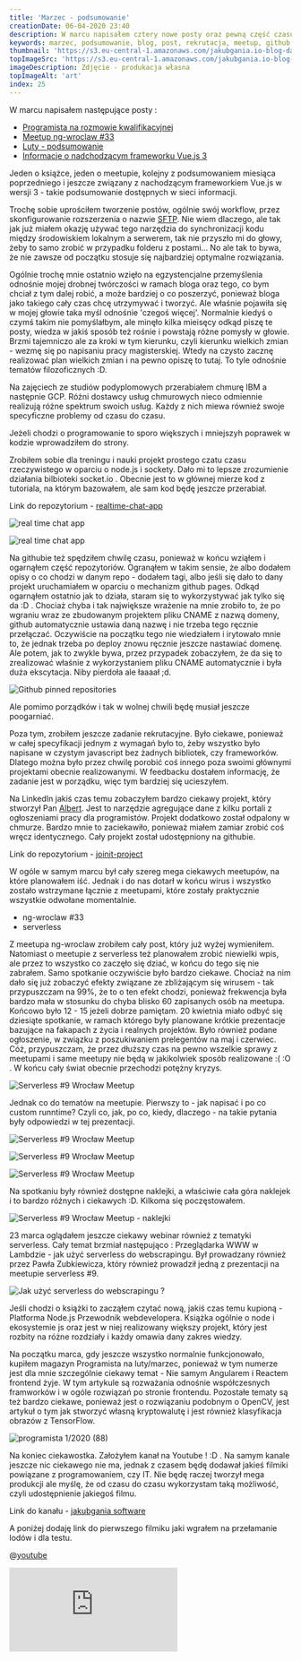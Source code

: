 ```yaml
---
title: 'Marzec - podsumowanie'
creationDate: 06-04-2020 23:40
description: W marcu napisałem cztery nowe posty oraz pewną część czasu siedziałem nad projektami. Ogarnąłem trochę Githuba oraz zacząłem czytać nową książkę.
keywords: marzec, podsumowanie, blog, post, rekrutacja, meetup, github
thumbnail: 'https://s3.eu-central-1.amazonaws.com/jakubgania.io-blog-data/06-04-2020-marzec-podsumowanie/thumbnail.jpg'
topImageSrc: 'https://s3.eu-central-1.amazonaws.com/jakubgania.io-blog-data/06-04-2020-marzec-podsumowanie/top-image.jpg'
imageDescription: Zdjęcie - produkacja własna
topImageAlt: 'art'
index: 25
---
```


W marcu napisałem następujące posty :

- [Programista na rozmowie kwalifikacyjnej](/post/03-03-2020-programista-na-rozmowie-kwalifikacyjnej)
- [Meetup ng-wroclaw #33](/post/11-03-2020-meetup-ng-wroclaw-33)
- [Luty - podsumowanie](/post/27-03-2020-luty-podsumowanie)
- [Informacje o nadchodzącym frameworku Vue.js 3](/post/29-03-2020-informacje-o-nadchodzacym-frameworku-vuejs-3)

Jeden o książce, jeden o meetupie, kolejny z podsumowaniem miesiąca poprzedniego i jeszcze związany z 
nachodzącym frameworkiem Vue.js w wersji 3 - takie podsumowanie dostępnych w sieci informacji.

Trochę sobie uprościłem tworzenie postów, ogólnie swój workflow, przez skonfigurowanie rozszerzenia o
nazwie [SFTP](https://marketplace.visualstudio.com/items?itemName=liximomo.sftp). Nie wiem dlaczego, ale
tak jak już miałem okazję używać tego narzędzia do synchronizacji kodu między środowiskiem lokalnym
a serwerem, tak nie przyszło mi do głowy, żeby to samo zrobić w przypadku folderu z postami... No ale
tak to bywa, że nie zawsze od początku stosuje się najbardziej optymalne rozwiązania.

Ogólnie trochę mnie ostatnio wzięło na egzystencjalne przemyślenia odnośnie mojej drobnej twórczości w
ramach bloga oraz tego, co bym chciał z tym dalej robić, a może bardziej o co poszerzyć, ponieważ bloga jako
takiego cały czas chcę utrzymywać i tworzyć. Ale właśnie pojawiła się w mojej głowie taka myśl odnośnie
'czegoś więcej'. Normalnie kiedyś o czymś takim nie pomyślałbym, ale minęło kilka mieisęcy odkąd
piszę te posty, wiedza w jakiś sposób też rośnie i powstają różne pomysły w głowie. Brzmi tajemniczo ale
za kroki w tym kierunku, czyli kierunku wielkich zmian - wezmę się po napisaniu pracy magisterskiej.
Wtedy na czysto zacznę realizować plan wielkich zmian i na pewno opiszę to tutaj. To tyle odnośnie
tematów filozoficznych :D.

Na zajęciech ze studiów podyplomowych przerabiałem chmurę IBM a następnie GCP. Różni dostawcy usług
chmurowych nieco odmiennie realizują różne spektrum swoich usług. Każdy z nich miewa również swoje
specyficzne problemy od czasu do czasu.

Jeżeli chodzi o programowanie to sporo większych i mniejszyh poprawek w kodzie wprowadziłem do strony.

Zrobiłem sobie dla treningu i nauki projekt prostego czatu czasu rzeczywistego w oparciu o node.js
i sockety. Dało mi to lepsze zrozumienie działania bilbioteki socket.io . Obecnie jest to w głównej
mierze kod z tutoriala, na którym bazowałem, ale sam kod będę jeszcze przerabiał.

Link do repozytorium - [realtime-chat-app](https://github.com/jakubgania/realtime-chat-app)

![real time chat app](https://s3.eu-central-1.amazonaws.com/jakubgania.io-blog-data/06-04-2020-marzec-podsumowanie/real-time-chat-1.PNG)

![real time chat app](https://s3.eu-central-1.amazonaws.com/jakubgania.io-blog-data/06-04-2020-marzec-podsumowanie/real-time-chat-2.PNG)

Na githubie też spędziłem chwilę czasu, ponieważ w końcu wziąłem i ogarnąłem część repozytoriów.
Ogranąłem w takim sensie, że albo dodałem opisy o co chodzi w danym repo - dodałem tagi, albo jeśli
się dało to dany projekt uruchamiałem w oparciu o mechanizm github pages. Odkąd ogarnąłem ostatnio
jak to działa, staram się to wykorzystywać jak tylko się da :D . Chociaż chyba i tak największe wrażenie
na mnie zrobiło to, że po wgraniu wraz ze zbudowanym projektem pliku CNAME z nazwą domeny, github automatycznie
ustawia daną nazwę i nie trzeba tego ręcznie przełączać. Oczywiście na początku tego nie wiedziałem i
irytowało mnie to, że jednak trzeba po deploy znowu ręcznie jeszcze nastawiać domenę. Ale potem, jak
to zwykle bywa, przez przypadek zobaczyłem, że da się to zrealizować właśnie z wykorzystaniem pliku CNAME
automatycznie i była duża ekscytacja. Niby pierdoła ale łaaaał ;d.

![Github pinned repositories](https://s3.eu-central-1.amazonaws.com/jakubgania.io-blog-data/06-04-2020-marzec-podsumowanie/github-pinned.PNG)

Ale pomimo porządków i tak w wolnej chwili będę musiał jeszcze poogarniać.

Poza tym, zrobiłem jeszcze zadanie rekrutacyjne. Było ciekawe, ponieważ w całej specyfikacji jednym z
wymagań było to, żeby wszystko było napisane w czystym javascript bez żadnych bibliotek, czy frameworków.
Dlatego można było przez chwilę porobić coś innego poza swoimi głównymi projektami obecnie realizowanymi.
W feedbacku dostałem informację, że zadanie jest w porządku, więc tym bardziej się ucieszyłem.

Na LinkedIn jakiś czas temu zobaczyłem bardzo ciekawy projekt, który stworzył Pan [Albert](https://www.linkedin.com/in/albertpalka/).
Jest to narzędzie agregujące dane z kilku portali z ogłoszeniami pracy dla programistów. Projekt
dodatkowo został odpalony w chmurze. Bardzo mnie to zaciekawiło, ponieważ miałem zamiar zrobić coś
wręcz identycznego. Cały projekt został udostępniony na githubie.

Link do repozytorium - [joinit-project](https://github.com/albertpalka/joinit-project)
  
W ogóle w samym marcu był cały szereg mega ciekawych meetupów, na które planowałem iść. Jednak i do nas
dotarł w końcu wirus i wszystko zostało wstrzymane łącznie z meetupami, które zostały
praktycznie wszystkie odwołane momentalnie.

- ng-wroclaw #33
- serverless

Z meetupa ng-wroclaw zrobiłem cały post, który już wyżej wymieniłem. Natomiast o meetupie z serverless
też planowałem zrobić niewielki wpis, ale przez to wszystko co zaczęło się dziać, w końcu do tego się
nie zabrałem. Samo spotkanie oczywiście było bardzo ciekawe. Chociaż na nim dało się już zobaczyć
efekty związane ze zbliżającym się wirusem - tak przypuszczam na 99%, że to o ten efekt chodzi, ponieważ
frekwencja była bardzo mała w stosunku do chyba blisko 60 zapisanych osób na meetupa. Końcowo było 12 - 15
jeżeli dobrze pamiętam. 20 kwietnia miało odbyć się dziesiąte spotkanie, w ramach którego były planowane
krótkie prezentacje bazujące na fakapach z życia i realnych projektów. Było również podane ogłoszenie,
w związku z poszukiwaniem prelegentów na maj i czerwiec. Cóż, przypuszczam, że przez dłuższy czas na pewno
wszelkie sprawy z meetupami i same meetupy nie będą w jakikolwiek sposób realizowane :( :O . W końcu
cały świat obecnie przechodzi potężny kryzys.

![Serverless #9 Wrocław Meetup](https://s3.eu-central-1.amazonaws.com/jakubgania.io-blog-data/06-04-2020-marzec-podsumowanie/serverless-1.jpg)

Jednak co do tematów na meetupie. Pierwszy to - jak napisać i po co custom runntime? Czyli co, jak, po co,
kiedy, dlaczego - na takie pytania były odpowiedzi w tej prezentacji.

![Serverless #9 Wrocław Meetup](https://s3.eu-central-1.amazonaws.com/jakubgania.io-blog-data/06-04-2020-marzec-podsumowanie/serverless-2.jpg)

![Serverless #9 Wrocław Meetup](https://s3.eu-central-1.amazonaws.com/jakubgania.io-blog-data/06-04-2020-marzec-podsumowanie/serverless-3.jpg)

![Serverless #9 Wrocław Meetup](https://s3.eu-central-1.amazonaws.com/jakubgania.io-blog-data/06-04-2020-marzec-podsumowanie/serverless-4.jpg)

Na spotkaniu były również dostępne naklejki, a właściwie cała góra naklejek i to bardzo różnych i ciekawych :D.
Kilkoma się poczęstowałem.

![Serverless #9 Wrocław Meetup - naklejki](https://s3.eu-central-1.amazonaws.com/jakubgania.io-blog-data/06-04-2020-marzec-podsumowanie/stickers.jpeg)

23 marca oglądałem jeszcze ciekawy webinar również z tematyki serverless. Cały temat brzmiał następująco :
Przeglądarka WWW w Lambdzie - jak użyć serverless do webscrapingu. Był prowadzany również przez Pawła
Zubkiewicza, który również prowadził jedną z prezentacji na meetupie serverless #9.

![Jak użyć serverless do webscrapingu ?](https://s3.eu-central-1.amazonaws.com/jakubgania.io-blog-data/06-04-2020-marzec-podsumowanie/webinar.jpg)

Jeśli chodzi o książki to zacząłem czytać nową, jakiś czas temu kupioną - Platforma Node.js Przewodnik
webdevelopera. Książka ogólnie o node i ekosystemie js oraz jest w niej realizowany większy projekt,
który jest rozbity na różne rozdziały i każdy omawia dany zakres wiedzy. 

Na początku marca, gdy jeszcze wszystko normalnie funkcjonowało, kupiłem  magazyn Programista
na luty/marzec, ponieważ w tym numerze jest dla mnie szczególnie ciekawy temat - Nie samym Angularem i
Reactem frontend żyje. W tym artykule są rozważania odnośnie współczesnych framworków i w ogóle rozwiązań
po stronie frontendu. Pozostałe tematy są też bardzo ciekawe, ponieważ jest o rozwiązaniu podobnym o OpenCV, jest
artykuł o tym jak stworzyć własną kryptowalutę i jest również klasyfikacja obrazów z TensorFlow.

![programista 1/2020 (88)](https://s3.eu-central-1.amazonaws.com/jakubgania.io-blog-data/06-04-2020-marzec-podsumowanie/programista.jpg)

Na koniec ciekawostka. Założyłem kanał na Youtube ! :D . Na samym kanale jeszcze nic ciekawego nie ma,
jednak z czasem będę dodawał jakieś filmiki powiązane z programowaniem, czy IT. Nie będę raczej tworzył
mega produkcji ale myślę, że od czasu do czasu wykorzystam taką możliwość, czyli udostępnienie jakiegoś
filmu.

Link do kanału - [jakubgania software](https://www.youtube.com/channel/UCpRXjQ_FgRfAqP6uIsA7UEQ)

A poniżej dodaję link do pierwszego filmiku jaki wgrałem na przełamanie lodów i dla testu.

@[youtube](https://www.youtube.com/watch?v=for1ayFZD5g)

<iframe src="https://www.youtube.com/embed/for1ayFZD5g" frameborder="0" allow="accelerometer; autoplay; clipboard-write; encrypted-media; gyroscope; picture-in-picture" allowfullscreen></iframe>
